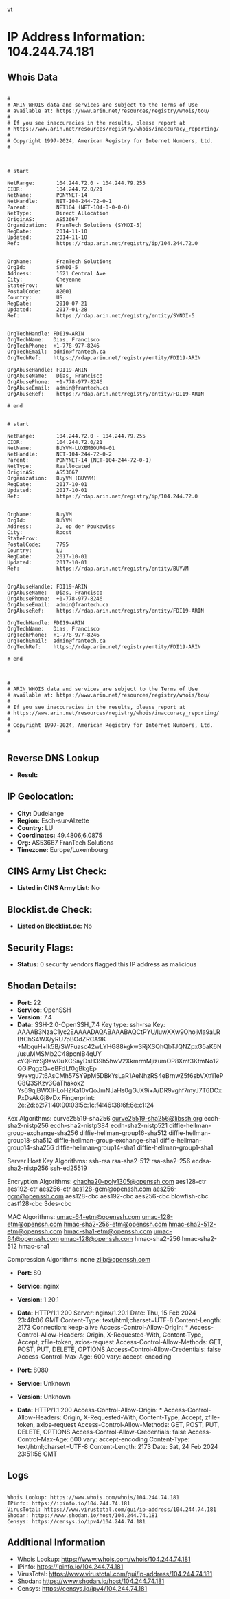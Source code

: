vt
# IP Address Information: 104.244.74.181

## Whois Data
```

#
# ARIN WHOIS data and services are subject to the Terms of Use
# available at: https://www.arin.net/resources/registry/whois/tou/
#
# If you see inaccuracies in the results, please report at
# https://www.arin.net/resources/registry/whois/inaccuracy_reporting/
#
# Copyright 1997-2024, American Registry for Internet Numbers, Ltd.
#



# start

NetRange:       104.244.72.0 - 104.244.79.255
CIDR:           104.244.72.0/21
NetName:        PONYNET-14
NetHandle:      NET-104-244-72-0-1
Parent:         NET104 (NET-104-0-0-0-0)
NetType:        Direct Allocation
OriginAS:       AS53667
Organization:   FranTech Solutions (SYNDI-5)
RegDate:        2014-11-10
Updated:        2014-11-10
Ref:            https://rdap.arin.net/registry/ip/104.244.72.0


OrgName:        FranTech Solutions
OrgId:          SYNDI-5
Address:        1621 Central Ave
City:           Cheyenne
StateProv:      WY
PostalCode:     82001
Country:        US
RegDate:        2010-07-21
Updated:        2017-01-28
Ref:            https://rdap.arin.net/registry/entity/SYNDI-5


OrgTechHandle: FDI19-ARIN
OrgTechName:   Dias, Francisco 
OrgTechPhone:  +1-778-977-8246 
OrgTechEmail:  admin@frantech.ca
OrgTechRef:    https://rdap.arin.net/registry/entity/FDI19-ARIN

OrgAbuseHandle: FDI19-ARIN
OrgAbuseName:   Dias, Francisco 
OrgAbusePhone:  +1-778-977-8246 
OrgAbuseEmail:  admin@frantech.ca
OrgAbuseRef:    https://rdap.arin.net/registry/entity/FDI19-ARIN

# end


# start

NetRange:       104.244.72.0 - 104.244.79.255
CIDR:           104.244.72.0/21
NetName:        BUYVM-LUXEMBOURG-01
NetHandle:      NET-104-244-72-0-2
Parent:         PONYNET-14 (NET-104-244-72-0-1)
NetType:        Reallocated
OriginAS:       AS53667
Organization:   BuyVM (BUYVM)
RegDate:        2017-10-01
Updated:        2017-10-01
Ref:            https://rdap.arin.net/registry/ip/104.244.72.0


OrgName:        BuyVM
OrgId:          BUYVM
Address:        3, op der Poukewiss
City:           Roost
StateProv:      
PostalCode:     7795
Country:        LU
RegDate:        2017-10-01
Updated:        2017-10-01
Ref:            https://rdap.arin.net/registry/entity/BUYVM


OrgAbuseHandle: FDI19-ARIN
OrgAbuseName:   Dias, Francisco 
OrgAbusePhone:  +1-778-977-8246 
OrgAbuseEmail:  admin@frantech.ca
OrgAbuseRef:    https://rdap.arin.net/registry/entity/FDI19-ARIN

OrgTechHandle: FDI19-ARIN
OrgTechName:   Dias, Francisco 
OrgTechPhone:  +1-778-977-8246 
OrgTechEmail:  admin@frantech.ca
OrgTechRef:    https://rdap.arin.net/registry/entity/FDI19-ARIN

# end



#
# ARIN WHOIS data and services are subject to the Terms of Use
# available at: https://www.arin.net/resources/registry/whois/tou/
#
# If you see inaccuracies in the results, please report at
# https://www.arin.net/resources/registry/whois/inaccuracy_reporting/
#
# Copyright 1997-2024, American Registry for Internet Numbers, Ltd.
#


```
## Reverse DNS Lookup
- **Result:** 

## IP Geolocation:
- **City:** Dudelange
- **Region:** Esch-sur-Alzette
- **Country:** LU
- **Coordinates:** 49.4806,6.0875
- **Org:** AS53667 FranTech Solutions
- **Timezone:** Europe/Luxembourg

## CINS Army List Check:
- **Listed in CINS Army List:** 
No

## Blocklist.de Check:
- **Listed on Blocklist.de:** 
No

## Security Flags:
- **Status:** 0 security vendors flagged this IP address as malicious

## Shodan Details:
- **Port:** 22
- **Service:** OpenSSH
- **Version:** 7.4
- **Data:** SSH-2.0-OpenSSH_7.4
Key type: ssh-rsa
Key: AAAAB3NzaC1yc2EAAAADAQABAAABAQCtPYU/luwXXw9OhojMa9aLRBfChS4WX/yRU7pBOdZRCA9K
+MbquH+lk5B/SWFuasc42wLYHG88kgkw3RjXSQhQbTJQNZpxG5aK6N/usuMMSMb2C48pcnlB4qUY
cYQPnzSj9aw0uXCSayDsH39h5hwV2XkmrmMjizumOP8Xmt3KtmNo12QGiPqgzQ+eBFdLf0gBkgEp
9y+ygu7t6AsCMh57SY9pM5DBkYsLaR1AeNhzRS4eBrnwZ5f6sbVXtfl1ePG8Q3SKzv3GaThakox2
Ys69qjBWXlHLoHZKa10vQoJmNJaHs0gGJX9i+A/DR9vghf7myJ7T6DCxPxDsAkGj8vDx
Fingerprint: 2e:2d:b2:71:40:00:03:5c:1c:f4:46:38:6f:6e:c1:24

Kex Algorithms:
	curve25519-sha256
	curve25519-sha256@libssh.org
	ecdh-sha2-nistp256
	ecdh-sha2-nistp384
	ecdh-sha2-nistp521
	diffie-hellman-group-exchange-sha256
	diffie-hellman-group16-sha512
	diffie-hellman-group18-sha512
	diffie-hellman-group-exchange-sha1
	diffie-hellman-group14-sha256
	diffie-hellman-group14-sha1
	diffie-hellman-group1-sha1

Server Host Key Algorithms:
	ssh-rsa
	rsa-sha2-512
	rsa-sha2-256
	ecdsa-sha2-nistp256
	ssh-ed25519

Encryption Algorithms:
	chacha20-poly1305@openssh.com
	aes128-ctr
	aes192-ctr
	aes256-ctr
	aes128-gcm@openssh.com
	aes256-gcm@openssh.com
	aes128-cbc
	aes192-cbc
	aes256-cbc
	blowfish-cbc
	cast128-cbc
	3des-cbc

MAC Algorithms:
	umac-64-etm@openssh.com
	umac-128-etm@openssh.com
	hmac-sha2-256-etm@openssh.com
	hmac-sha2-512-etm@openssh.com
	hmac-sha1-etm@openssh.com
	umac-64@openssh.com
	umac-128@openssh.com
	hmac-sha2-256
	hmac-sha2-512
	hmac-sha1

Compression Algorithms:
	none
	zlib@openssh.com


- **Port:** 80
- **Service:** nginx
- **Version:** 1.20.1
- **Data:** HTTP/1.1 200 
Server: nginx/1.20.1
Date: Thu, 15 Feb 2024 23:48:06 GMT
Content-Type: text/html;charset=UTF-8
Content-Length: 2173
Connection: keep-alive
Access-Control-Allow-Origin: *
Access-Control-Allow-Headers: Origin, X-Requested-With, Content-Type, Accept, zfile-token, axios-request
Access-Control-Allow-Methods: GET, POST, PUT, DELETE, OPTIONS
Access-Control-Allow-Credentials: false
Access-Control-Max-Age: 600
vary: accept-encoding



- **Port:** 8080
- **Service:** Unknown
- **Version:** Unknown
- **Data:** HTTP/1.1 200 
Access-Control-Allow-Origin: *
Access-Control-Allow-Headers: Origin, X-Requested-With, Content-Type, Accept, zfile-token, axios-request
Access-Control-Allow-Methods: GET, POST, PUT, DELETE, OPTIONS
Access-Control-Allow-Credentials: false
Access-Control-Max-Age: 600
vary: accept-encoding
Content-Type: text/html;charset=UTF-8
Content-Length: 2173
Date: Sat, 24 Feb 2024 23:51:56 GMT



## Logs
```

Whois Lookup: https://www.whois.com/whois/104.244.74.181
IPinfo: https://ipinfo.io/104.244.74.181
VirusTotal: https://www.virustotal.com/gui/ip-address/104.244.74.181
Shodan: https://www.shodan.io/host/104.244.74.181
Censys: https://censys.io/ipv4/104.244.74.181

```
## Additional Information
- Whois Lookup: https://www.whois.com/whois/104.244.74.181
- IPinfo: https://ipinfo.io/104.244.74.181
- VirusTotal: https://www.virustotal.com/gui/ip-address/104.244.74.181
- Shodan: https://www.shodan.io/host/104.244.74.181
- Censys: https://censys.io/ipv4/104.244.74.181

